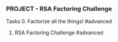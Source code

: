 ### PROJECT  - RSA Factoring Challenge

Tasks
0. Factorize all the things!
#advanced


1. RSA Factoring Challenge
#advanced


